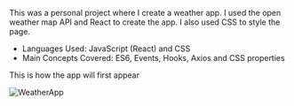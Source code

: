 This was a personal project where I create a weather app. I used the open weather map API and React to create the app. 
I also used CSS to style the page.

- Languages Used: JavaScript (React) and CSS
- Main Concepts Covered: ES6, Events, Hooks, Axios and CSS properties

This is how the app will first appear

![WeatherApp](https://user-images.githubusercontent.com/112906660/211700357-1d9c0b9e-143b-42a6-9772-e91b608938e2.png)
